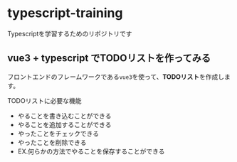 # typescript-training
Typescriptを学習するためのリポジトリです

## vue3 + typescript でTODOリストを作ってみる
フロントエンドのフレームワークである`vue3`を使って、**TODOリスト**を作成します。

TODOリストに必要な機能
- やることを書き込むことができる
- やることを追加することができる
- やったことをチェックできる
- やったことを削除できる
- EX.何らかの方法でやることを保存することができる

